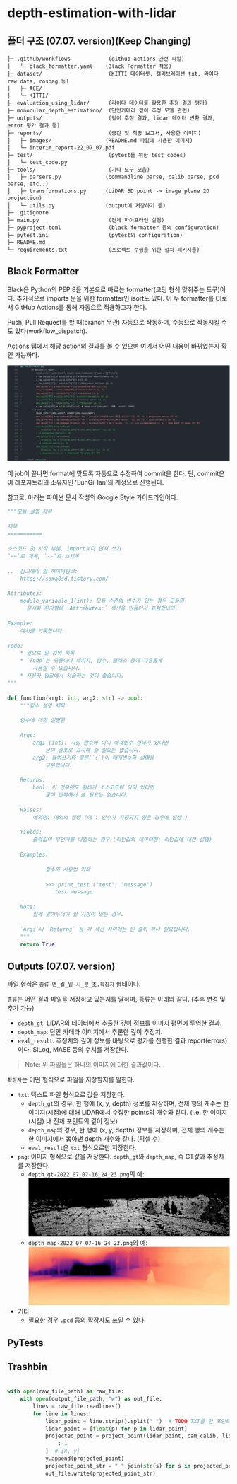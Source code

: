 # depth-estimation-with-lidar

## 폴더 구조 (07.07. version)(Keep Changing)
```
├─ .github/workflows            (github actions 관련 파일)
│   └─ black_formatter.yaml    (Black Formatter 적용)
├─ dataset/                     (KITTI 데이터셋, 캘리브레이션 txt, 라이다 raw data, rosbag 등)
│   ├─ ACE/
│   └─ KITTI/
├─ evaluation_using_lidar/      (라이다 데이터를 활용한 추정 결과 평가)
├─ monocular_depth_estimation/  (단안카메라 깊이 추정 모델 관련)
├─ outputs/                     (깊이 추정 결과, lidar 데이터 변환 결과, error 평가 결과 등)
├─ reports/                     (중간 및 최종 보고서, 사용한 이미지)
│   ├─ images/                 (README.md 파일에 사용한 이미지)
│   └─ interim_report-22_07_07.pdf
├─ test/                        (pytest를 위한 test codes)
│   └─ test_code.py
├─ tools/                       (기타 도구 모음)
│   ├─ parsers.py              (commandline parse, calib parse, pcd parse, etc..)
│   ├─ transformations.py      (LiDAR 3D point -> image plane 2D projection)
│   └─ utils.py                (output에 저장하기 등)
├─ .gitignore
├─ main.py                      (전체 파이프라인 실행)
├─ pyproject.toml               (black formatter 등의 configuration)
├─ pytest.ini                   (pytest의 configuration)
├─ README.md
└─ requirements.txt             (프로젝트 수행을 위한 설치 패키지들)
```

## Black Formatter
Black은 Python의 PEP 8을 기본으로 따르는 formatter(코딩 형식 맞춰주는 도구)이다. 추가적으로 imports 문을 위한 formatter인 isort도 있다. 이 두 formatter를 CI로서 GitHub Actions를 통해 자동으로 적용하고자 한다.

Push, Pull Request를 할 때(branch 무관) 자동으로 작동하며, 수동으로 작동시킬 수도 있다(workflow_dispatch).

Actions 탭에서 해당 action의 결과를 볼 수 있으며 여기서 어떤 내용이 바뀌었는지 확인 가능하다. 

![formatting_result_example](reports/images/formatting_result_example.png)

이 job이 끝나면 format에 맞도록 자동으로 수정하여 commit을 한다. 단, commit은 이 레포지토리의 소유자인 'EunGiHan'의 계정으로 진행된다.

참고로, 아래는 파이썬 문서 작성의 Google Style 가이드라인이다.
```python
"""모듈 설명 제목

제목
===========

소스코드 첫 시작 부분, import보다 먼저 쓰기
`==`로 제목, `--`로 소제목

.. _참고해야 할 하이퍼링크:
    https://soma0sd.tistory.com/

Attributes:
    module_variable_1(int): 모듈 수준의 변수가 있는 경우 모듈의
      문서화 문자열에 `Attributes:` 섹션을 만들어서 표현합니다.

Example:
    예시를 기록합니다.

Todo:
    * 앞으로 할 것의 목록
    * `Todo`는 모듈이나 패키지, 함수, 클래스 등에 자유롭게
        사용할 수 있습니다.
    * 사용자 입장에서 서술하는 것이 좋습니다.
"""

def function(arg1: int, arg2: str) -> bool:
    """함수 설명 제목

    함수에 대한 설명문

    Args:
        arg1 (int): 사실 함수에 이미 매개변수 형태가 있다면
            굳이 괄호로 표시해 줄 필요는 없습니다.
        arg2: 들여쓰기와 콜론(`:`)이 매개변수와 설명을
            구분합니다.

    Returns:
        bool: 이 경우에도 형태가 소스코드에 이미 있다면
            굳이 반복해서 쓸 필요는 없습니다.

    Raises:
        예외명: 예외의 설명 (예 : 인수가 지정되지 않은 경우에 발생 )

    Yields:
        출력값이 무언가를 나열하는 경우.(리턴값의 데이터형: 리턴값에 대한 설명)

    Examples:

            함수의 사용법 기재

            >>> print_test ("test", "message")
               test message

    Note:
        함께 알아두어야 할 사항이 있는 경우.

    `Args`나 `Returns` 등 각 섹션 사이에는 빈 줄이 하나 필요합니다.
    """
    return True
```

## Outputs (07.07. version)
파일 형식은 `종류-연_월_일-시_분_초.확장자` 형태이다. 

`종류`는 어떤 결과 파일을 저장하고 있는지를 말하며, 종류는 아래와 같다. (추후 변경 및 추가 가능)
* `depth_gt`: LiDAR의 데이터에서 추출한 깊이 정보를 이미지 평면에 투영한 결과. 
* `depth_map`: 단안 카메라 이미지에서 추론한 깊이 추정치.
* `eval_result`: 추정치와 깊이 정보를 바탕으로 평가를 진행한 결과 report(errors)이다. SILog, MASE 등의 수치를 저장한다.

> Note: 위 파일들은 하나의 이미지에 대한 결과값이다.

`확장자`는 어떤 형식으로 파일을 저장할지를 말한다.
* `txt`: 텍스트 파일 형식으로 값을 저장한다.
  * `depth_gt`의 경우, 한 행에 (x, y, depth) 정보를 저장하며, 전체 행의 개수는 한 이미지(시점)에 대해 LiDAR에서 수집한 points의 개수와 같다. (i.e. 한 이미지(시점) 내 전체 포인트의 깊이 정보)
  * `depth_map`의 경우, 한 행에 (x, y, depth) 정보를 저장하며, 전체 행의 개수는 한 이미지에서 뽑아낸 depth 개수와 같다. (픽셀 수) 
  * `eval_result`은 `txt` 형식으로만 저장한다.
* `png`: 이미지 형식으로 값을 저장한다. `depth_gt`와 `depth_map`, 즉 GT값과 추정치를 저장한다.
  * `depth_gt-2022_07_07-16_24_23.png`의 예: <br> ![depth_gt](reports/images/depth_gt_example.png)
  * `depth_map-2022_07_07-16_24_23.png`의 예: <br> ![depth_map](reports/images/depth_map_example.png)
* 기타
  * 필요한 경우 `.pcd` 등의 확장자도 쓰일 수 있다.


## PyTests


## Trashbin
```python

with open(raw_file_path) as raw_file:
    with open(output_file_path, "w") as out_file:
        lines = raw_file.readlines()
        for line in lines:
            lidar_point = line.strip().split(" ")  # TODO TXT를 한 포인트씩 읽어오는 부분 여기에 추가
            lidar_point = [float(p) for p in lidar_point]
            projected_point = project_point(lidar_point, cam_calib, lidar_calib)[
                :-1
            ]  # [x, y]
            y.append(projected_point)
            projected_point_str = " ".join(str(s) for s in projected_point) + "\n"
            out_file.write(projected_point_str)
```